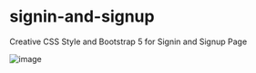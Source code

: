 # signin-and-signup


Creative CSS Style and Bootstrap 5 for Signin and Signup Page

![image](https://user-images.githubusercontent.com/83172964/192524424-083308d6-df02-4db1-a85f-f83b6c482ef3.png)
